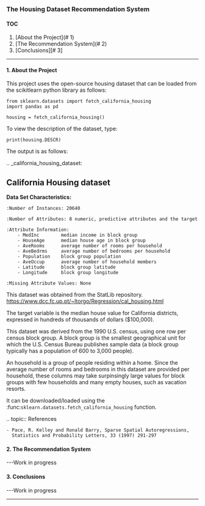 ### The Housing Dataset Recommendation System

#### TOC
1. [About the Project](# 1)
2. [The Recommendation System](# 2)
3. [Conclusions][# 3]

***

#### <a name="1"> 1. About the Project</a>
This project uses the open-source housing dataset that can be loaded from the scikitlearn python library as follows:

```
from sklearn.datasets import fetch_california_housing
import pandas as pd

housing = fetch_california_housing()
```

To view the description of the dataset, type:

```
print(housing.DESCR)
```

The output is as follows:

.. _california_housing_dataset:

California Housing dataset
--------------------------

**Data Set Characteristics:**

    :Number of Instances: 20640

    :Number of Attributes: 8 numeric, predictive attributes and the target

    :Attribute Information:
        - MedInc        median income in block group
        - HouseAge      median house age in block group
        - AveRooms      average number of rooms per household
        - AveBedrms     average number of bedrooms per household
        - Population    block group population
        - AveOccup      average number of household members
        - Latitude      block group latitude
        - Longitude     block group longitude

    :Missing Attribute Values: None

This dataset was obtained from the StatLib repository.
https://www.dcc.fc.up.pt/~ltorgo/Regression/cal_housing.html

The target variable is the median house value for California districts,
expressed in hundreds of thousands of dollars ($100,000).

This dataset was derived from the 1990 U.S. census, using one row per census
block group. A block group is the smallest geographical unit for which the U.S.
Census Bureau publishes sample data (a block group typically has a population
of 600 to 3,000 people).

An household is a group of people residing within a home. Since the average
number of rooms and bedrooms in this dataset are provided per household, these
columns may take surpinsingly large values for block groups with few households
and many empty houses, such as vacation resorts.

It can be downloaded/loaded using the
:func:`sklearn.datasets.fetch_california_housing` function.

.. topic:: References

    - Pace, R. Kelley and Ronald Barry, Sparse Spatial Autoregressions,
      Statistics and Probability Letters, 33 (1997) 291-297

#### <a name="2"> 2. The Recommendation System </a>
---Work in progress

#### <a name="3"> 3. Conclusions </a>
---Work in progress

***


[def]: #3